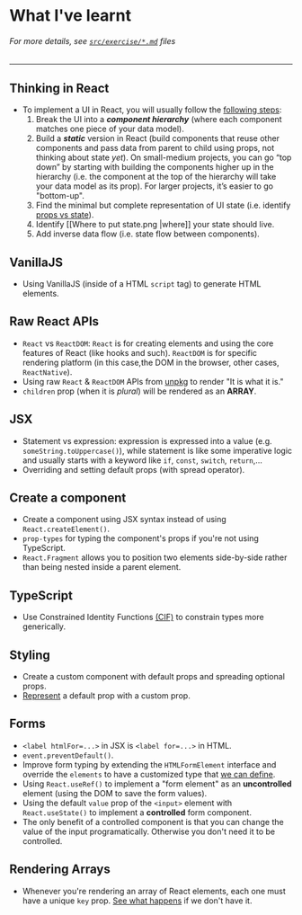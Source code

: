 # What I've learnt
###### *For more details, see [`src/exercise/*.md`](https://github.com/HelpMe-Pls/react-fundamentals/tree/master/src/exercise) files*
-------------
## Thinking in React
- To implement a UI in React, you will usually follow the [following steps](https://beta.reactjs.org/learn/thinking-in-react):
	1. Break the UI into a ***component hierarchy*** (where each component matches one piece of your data model).
	2. Build a ***static*** version in React (build components that reuse other components and pass data from parent to child using props, not thinking about state *yet*). On small-medium projects, you can go “top down” by starting with building the components higher up in the hierarchy (i.e. the component at the top of the hierarchy will take your data model as its prop). For larger projects, it’s easier to go "bottom-up".
	3. Find the minimal but complete representation of UI state (i.e. identify [props vs state](https://beta.reactjs.org/learn/thinking-in-react#step-3-find-the-minimal-but-complete-representation-of-ui-state)).
	4. Identify [[Where to put state.png |where]] your state should live.
	5. Add inverse data flow (i.e. state flow between components).
## VanillaJS
- Using VanillaJS (inside of a HTML `script` tag) to generate HTML elements.

## Raw React APIs
- `React` vs `ReactDOM`: `React` is for creating elements and using the core features of React (like hooks and such). `ReactDOM` is for specific rendering platform (in this case,the DOM in the browser, other cases, `ReactNative`). 
- Using raw `React` & `ReactDOM` APIs from [unpkg](https://unpkg.com) to render "It is what it is."
- `children` prop (when it is *plural*) will be rendered as an **ARRAY**.

## JSX
- Statement vs expression: expression is expressed into a value (e.g. `someString.toUppercase()`), while statement is like some imperative logic and usually starts with a keyword like `if`, `const`, `switch`, `return`,...
- Overriding and setting default props (with spread operator).

## Create a component
- Create a component using JSX syntax instead of using `React.createElement()`.
- `prop-types` for typing the component's props if you're not using TypeScript.
- `React.Fragment` allows you to position two elements side-by-side rather than being nested inside a parent element.

## TypeScript
- Use Constrained Identity Functions [(CIF)](https://github.com/HelpMe-Pls/react-fundamentals/blob/extra/src/final/TS/init.tsx) to constrain types more generically.

## Styling
- Create a custom component with default props and spreading optional props.
- [Represent](https://github.com/HelpMe-Pls/react-fundamentals/blob/extra/src/exercise/05.js) a default prop with a custom prop.

## Forms
- `<label htmlFor=...>` in JSX is `<label for=...>` in HTML. 
- `event.preventDefault()`.
- Improve form typing by extending the `HTMLFormElement` interface and override the `elements` to have a customized type that [we can define](https://github.com/HelpMe-Pls/react-fundamentals/blob/extra/src/final/TS/06.tsx).
- Using `React.useRef()` to implement a "form element" as an **uncontrolled** element (using the DOM to save the form values). 
- Using the default `value` prop of the `<input>` element with `React.useState()` to implement a **controlled** form component.
- The only benefit of a controlled component is that you can change the value of the input programatically. Otherwise you don't need it to be controlled.

## Rendering Arrays
- Whenever you're rendering an array of React elements, each one must have a unique `key` prop. [See what happens](http://react-fundamentals.netlify.app/isolated/final/07.extra-1.js) if we don't have it.
